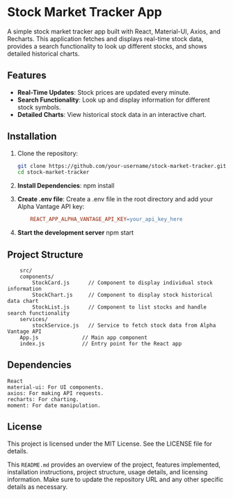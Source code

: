 # Stock Market Tracker App

A simple stock market tracker app built with React, Material-UI, Axios, and Recharts. This application fetches and displays real-time stock data, provides a search functionality to look up different stocks, and shows detailed historical charts.

## Features

- **Real-Time Updates**: Stock prices are updated every minute.
- **Search Functionality**: Look up and display information for different stock symbols.
- **Detailed Charts**: View historical stock data in an interactive chart.

## Installation

1. Clone the repository:

   ```bash
   git clone https://github.com/your-username/stock-market-tracker.git
   cd stock-market-tracker

2. **Install Dependencies**:
    npm install

3. **Create .env file**:
    Create a .env file in the root directory and add your Alpha Vantage API key:    
    ```makefile
        REACT_APP_ALPHA_VANTAGE_API_KEY=your_api_key_here
    ```

4. **Start the development server**
    npm start

## Project Structure
```
    src/
    components/
        StockCard.js      // Component to display individual stock information
        StockChart.js     // Component to display stock historical data chart
        StockList.js      // Component to list stocks and handle search functionality
    services/
        stockService.js   // Service to fetch stock data from Alpha Vantage API
    App.js              // Main app component
    index.js            // Entry point for the React app
```        
## Dependencies
    React
    material-ui: For UI components.
    axios: For making API requests.
    recharts: For charting.
    moment: For date manipulation.

## License
This project is licensed under the MIT License. See the LICENSE file for details.


This `README.md` provides an overview of the project, features implemented, installation instructions, project structure, usage details, and licensing information. Make sure to update the repository URL and any other specific details as necessary.    